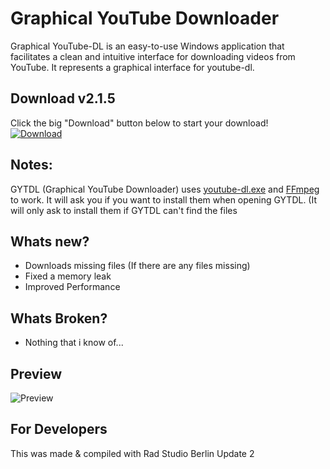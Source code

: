 <h1>Graphical YouTube Downloader</h1>
Graphical YouTube-DL is an easy-to-use Windows application that facilitates a clean and intuitive interface for downloading videos from YouTube. It represents a graphical interface for youtube-dl.

<h2>Download v2.1.5</h2>
Click the big "Download" button below to start your download!
<br/>
<a href="https://github.com/Inforcer25/Graphical-YouTube-DL/raw/master/GraphicalYouTube-DL%20v2.1.6.exe">
  <img src="http://i.imgur.com/qoGP19r.png" alt="Download">
</a>

<h2>Notes:</h2>
 GYTDL (Graphical YouTube Downloader) uses <a href="https://rg3.github.io/youtube-dl/">youtube-dl.exe</a> and <a href="https://ffmpeg.org/">FFmpeg</a> to work. It will ask you if you want to install them when opening GYTDL. (It will only ask to install them if GYTDL can't find the files
  
<h2>Whats new?</h2>
<ul>
  <li>Downloads missing files (If there are any files missing)</li>
  <li>Fixed a memory leak</li>
  <li> Improved Performance</li>
</ul>

<h2>Whats Broken?</h2>
<ul>
  <li>Nothing that i know of...</li>
</ul>

<h2>Preview</h2> 
<img src="http://i.imgur.com/vW9mAp5.png" alt="Preview">

<h2>For Developers</h2>
This was made & compiled with Rad Studio Berlin Update 2
